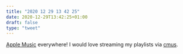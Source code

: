 ```yaml
---
title: "2020 12 29 13 42 25"
date: 2020-12-29T13:42:25+01:00
draft: false
type: "tweet"
---
```

[Apple Music](https://beta.music.apple.com/) everywhere! I would love streaming my playlists via [cmus](https://cmus.github.io/).
